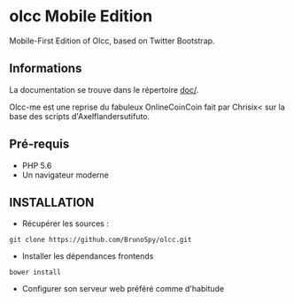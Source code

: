 # olcc Mobile Edition

Mobile-First Edition of Olcc, based on Twitter Bootstrap.

## Informations

La documentation se trouve dans le répertoire [doc/](doc/index.md). 
 
Olcc-me est une reprise du fabuleux OnlineCoinCoin fait par Chrisix< sur la base des scripts d'Axelflandersutifuto.


## Pré-requis

* PHP 5.6
* Un navigateur moderne

## INSTALLATION

* Récupérer les sources :

`git clone https://github.com/BrunoSpy/olcc.git`

* Installer les dépendances frontends

`bower install`

* Configurer son serveur web préféré comme d'habitude
